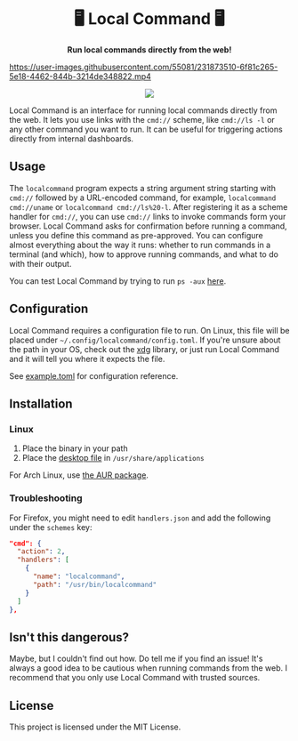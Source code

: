 <h1 align="center">
  🖥️ Local Command 🖥️
</h1>

<p align="center">
  <b>Run local commands directly from the web!</b>
</p>



https://user-images.githubusercontent.com/55081/231873510-6f81c265-5e18-4462-844b-3214de348822.mp4



<p align="center">
  <img src="https://img.shields.io/badge/License-MIT-green.svg">
</p>

Local Command is an interface for running local commands directly from the web. It lets you use links with the `cmd://` scheme, like `cmd://ls -l` or any other command you want to run. It can be useful for triggering actions directly from internal dashboards.

## Usage

The `localcommand` program expects a string argument string starting with `cmd://` followed by a URL-encoded command, for example, `localcommand cmd://uname` or `localcommand cmd://ls%20-l`. After registering it as a scheme handler for `cmd://`, you can use `cmd://` links to invoke commands form your browser. Local Command asks for confirmation before running a command, unless you define this command as pre-approved. You can configure almost everything about the way it runs: whether to run commands in a terminal (and which), how to approve running commands, and what to do with their output.

You can test Local Command by trying to run `ps -aux` [here](https://cmd.bjesus.workers.dev/ps%20-aux).

## Configuration

Local Command requires a configuration file to run. On Linux, this file will be placed under `~/.config/localcommand/config.toml`. If you're unsure about the path in your OS, check out the [xdg](https://github.com/adrg/xdg) library, or just run Local Command and it will tell you where it expects the file.

See [example.toml](example.toml) for configuration reference.

## Installation

### Linux

1. Place the binary in your path
2. Place the [desktop file](localcommand.desktop) in `/usr/share/applications`

For Arch Linux, use [the AUR package](https://aur.archlinux.org/packages/localcommand).

### Troubleshooting

For Firefox, you might need to edit `handlers.json` and add the following under the `schemes` key:

```json
"cmd": {
  "action": 2,
  "handlers": [
    {
      "name": "localcommand",
      "path": "/usr/bin/localcommand"
    }
  ]
},
```

## Isn't this dangerous?

Maybe, but I couldn't find out how. Do tell me if you find an issue! It's always a good idea to be cautious when running commands from the web. I recommend that you only use Local Command with trusted sources.

## License

This project is licensed under the MIT License.
